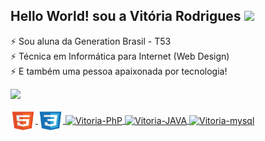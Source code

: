 <div align=>
<h2>Hello World! sou a Vitória Rodrigues <img src= "https://raw.githubusercontent.com/kaueMarques/kaueMarques/master/hi.gif" width="30px">
</div>
<div>
     
⚡ Sou aluna da Generation Brasil - T53 <br>
⚡ Técnica em Informática para Internet (Web Design) <br>
⚡ E também uma pessoa apaixonada por tecnologia!
 </div>
 <div>
  <a href="https://github.com/vitoriarodris26">
  <img height="180em" src="https://github-readme-stats.vercel.app/api?username=vitoriarodris26&show_icons=true&theme=dracula&include_all_commits=true&count_private=true"/>
  <!-- <img height="180em" src="https://github-readme-stats.vercel.app/api/top-langs/?username=vitoriarodris26&layout=compact&langs_count=7&theme=dracula"/>
</div> -->

 <div style="display: inline_block"><br>
  <img align="center" alt="vi-HTML" height="30" width="40" src="https://raw.githubusercontent.com/devicons/devicon/master/icons/html5/html5-original.svg">
  <img align="center" alt="vi-CSS" height="30" width="40" src="https://raw.githubusercontent.com/devicons/devicon/master/icons/css3/css3-original.svg">
  <img align="center" alt="Vitoria-PhP" height="30" width="40" src="https://cdn.jsdelivr.net/gh/devicons/devicon/icons/php/php-original.svg">
  <img align="center" alt="Vitoria-JAVA" height="30" width="40" src="https://cdn.jsdelivr.net/gh/devicons/devicon/icons/java/java-original.svg" />
  <img align="center" alt="Vitoria-mysql" height="30" width="40" src="https://cdn.jsdelivr.net/gh/devicons/devicon/icons/mysql/mysql-original.svg"" />
</div>
